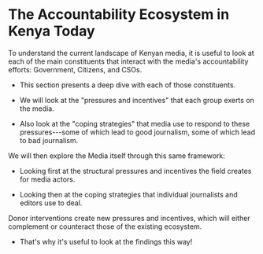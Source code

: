 # The Accountability Ecosystem in Kenya Today

To understand the current landscape of Kenyan media, it is useful to look at each of the main constituents that interact with the media's accountability efforts: Government, Citizens, and CSOs.

-   This section presents a deep dive with each of those constituents.  

-   We will look at the "pressures and incentives" that each group exerts on the media.

-   Also look at the "coping strategies" that media use to respond to these pressures---some of which lead to good journalism, some of which lead to bad journalism.

<!-- {% figure caption: "This is the caption" | class: "fullWidth" %}
![Image]({{ site.baseurl }}/assets/img/testimage.jpg)
{% endfigure %} -->

We will then explore the Media itself through this same framework:

-   Looking first at the structural pressures and incentives the field creates for media actors.

-   Looking then at the coping strategies that individual journalists and editors use to deal.

Donor interventions create new pressures and incentives, which will either complement or counteract those of the existing ecosystem.

-   That's why it's useful to look at the findings this way!
